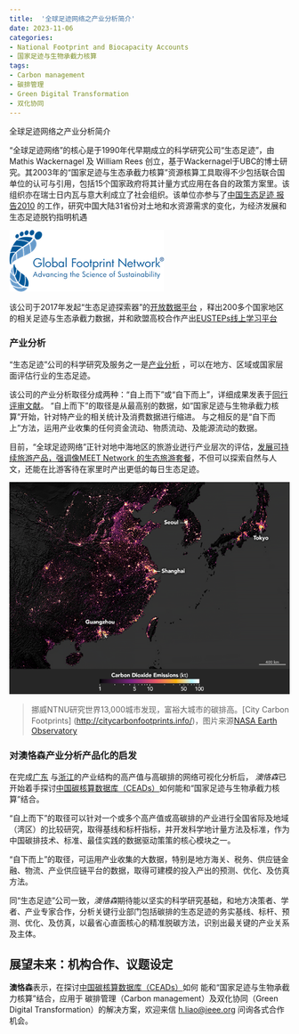 ```yaml
---
title:  '全球足迹网络之产业分析简介'
date: 2023-11-06
categories:
- National Footprint and Biocapacity Accounts
- 国家足迹与生物承截力核算
tags:
- Carbon management
- 碳排管理
- Green Digital Transformation
- 双化协同
---
```


全球足迹网络之产业分析简介

“全球足迹网络”的核心是于1990年代早期成立的科学研究公司“生态足迹”，由Mathis Wackernagel 及 William Rees 创立，基于Wackernagel于UBC的博士研究。其2003年的“国家足迹与生态承截力核算”资源核算工具取得不少包括联合国单位的认可与引用，包括15个国家政府将其计量方式应用在各自的政策方案里。该组织亦在瑞士日内瓦与意大利成立了社会组织。该单位亦参与了[中国生态足迹 
报告2010](https://www.footprintnetwork.org/content/images/uploads/LPR_China_2010_Chinese.pdf) 的工作，研究中国大陆31省份对土地和水资源需求的变化，为经济发展和生态足迹脱钓指明机遇

 <!--more-->
![Global-Footprint-Network-logo](Global-Footprint-Network-logo-blue-trademark.png)

该公司于2017年发起“生态足迹探索器”的[开放数据平台](https://data.footprintnetwork.org/#/) ，释出200多个国家地区的相关足迹与生态承截力数据，并和欧盟高校合作产出[EUSTEPs线上学习平台](https://www.eusteps.eu/)

### 产业分析

“生态足迹”公司的科学研究及服务之一是[产业分析](https://www.footprintnetwork.org/our-work/sector-analysis/) ，可以在地方、区域或国家层面评估行业的生态足迹。

该公司的产业分析取径分成两种：“自上而下”或“自下而上”，详细成果发表于[同行评审文献](https://www.footprintnetwork.org/resources/journal-articles/)。
“自上而下”的取径是从最高别的数据，如“国家足迹与生物承截力核算”开始，针对特产业的相关统计及消费数据进行缩进。
与之相反的是“自下而上”方法，运用产业收集的任何资金流动、物质流动、及能源流动的数据。

目前，“全球足迹网络”正针对地中海地区的旅游业迸行产业层次的评估，[发展可持续旅游产品，强调像MEET Network 的生态旅游套餐](https://www.footprintnetwork.org/our-work/sustainable-tourism/)，不但可以探索自然与人文，还能在比游客待在家里时产出更低的每日生态足迹。

![富裕大城市的碳排高，责任也大](./featured.png)
> 挪威NTNU研究世界13,000城市发现，富裕大城市的碳排高。[City Carbon Footprints] (http://citycarbonfootprints.info/)，图片来源[NASA Earth Observatory](https://earthobservatory.nasa.gov/images/144807/sizing-up-the-carbon-footprint-of-cities)


### 对澳恪森产业分析产品化的启发

在完成[广东](https://oxon8.netlify.app/post/2023-10-26-guandong-high-carbon-intensity-industry-mapping/) 与[浙江](https://oxon8.netlify.app/post/2023-11-05-zhejiang-high-carbon-intensity-industry-mapping/)的产业结构的高产值与高碳排的网络可视化分析后， *澳恪森*已开始着手探讨[中国碳核算数据库（CEADs）](https://www.ceads.net.cn/)如何能和“国家足迹与生物承截力核算”结合。

“自上而下”的取径可以针对一个或多个高产值或高碳排的产业进行全国省际及地域（湾区）的比较研究，取得基线和标杆指标，并开发科学地计量方法及标准，作为中国碳排技术、标准、最佳实践的数据驱动策策的核心模块之一。

“自下而上”的取径，可运用产业收集的大数据，特别是地方海关、税务、供应链金融、物流、产业供应链平台的数据，取得可建模的投入产出的预测、优化、及仿真方法。

同“生态足迹”公司一致，*澳恪森*期待能以坚实的科学研究基础，和地方决策者、学者、产业专家合作，分析关键行业部门包括碳排的生态足迹的务实基线、标杆、预测、优化、及仿真，以最省心直面核心的精准脱碳方法，识别出最关键的产业关系及主体。

## 展望未来：机构合作、议题设定

**澳恪森**表示，在探讨[中国碳核算数据库（CEADs）](https://www.ceads.net.cn/)如何 能和“国家足迹与生物承截力核算”结合，应用于 碳排管理（Carbon management）及双化协同（Green Digital Transformation）的解决方案，欢迎来信 h.liao@ieee.org 问询各式合作机会。

